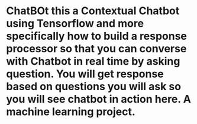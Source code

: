 # ChatBOt this a Contextual Chatbot using Tensorflow and more specifically how to build a response processor so that you can converse with Chatbot in real time by asking question. You will get response based on questions you will ask so you will see chatbot in action here. A machine learning project.
